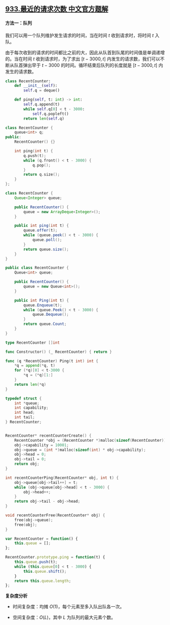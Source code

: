 ## [933.最近的请求次数 中文官方题解](https://leetcode.cn/problems/number-of-recent-calls/solutions/100000/zui-jin-de-qing-qiu-ci-shu-by-leetcode-s-ncm1)
#### 方法一：队列

我们可以用一个队列维护发生请求的时间，当在时间 $t$ 收到请求时，将时间 $t$ 入队。

由于每次收到的请求的时间都比之前的大，因此从队首到队尾的时间值是单调递增的。当在时间 $t$ 收到请求时，为了求出 $[t-3000,t]$ 内发生的请求数，我们可以不断从队首弹出早于 $t-3000$ 的时间。循环结束后队列的长度就是 $[t-3000,t]$ 内发生的请求数。

```Python [sol1-Python3]
class RecentCounter:
    def __init__(self):
        self.q = deque()

    def ping(self, t: int) -> int:
        self.q.append(t)
        while self.q[0] < t - 3000:
            self.q.popleft()
        return len(self.q)
```

```C++ [sol1-C++]
class RecentCounter {
    queue<int> q;
public:
    RecentCounter() {}

    int ping(int t) {
        q.push(t);
        while (q.front() < t - 3000) {
            q.pop();
        }
        return q.size();
    }
};
```

```Java [sol1-Java]
class RecentCounter {
    Queue<Integer> queue;

    public RecentCounter() {
        queue = new ArrayDeque<Integer>();
    }

    public int ping(int t) {
        queue.offer(t);
        while (queue.peek() < t - 3000) {
            queue.poll();
        }
        return queue.size();
    }
}
```

```C# [sol1-C#]
public class RecentCounter {
    Queue<int> queue;

    public RecentCounter() {
        queue = new Queue<int>();
    }

    public int Ping(int t) {
        queue.Enqueue(t);
        while (queue.Peek() < t - 3000) {
            queue.Dequeue();
        }
        return queue.Count;
    }
}
```

```go [sol1-Golang]
type RecentCounter []int

func Constructor() (_ RecentCounter) { return }

func (q *RecentCounter) Ping(t int) int {
    *q = append(*q, t)
    for (*q)[0] < t-3000 {
        *q = (*q)[1:]
    }
    return len(*q)
}
```

```C [sol1-C]
typedef struct {
    int *queue;
    int capability;
    int head;
    int tail;
} RecentCounter;


RecentCounter* recentCounterCreate() {
    RecentCounter *obj = (RecentCounter *)malloc(sizeof(RecentCounter));
    obj->capability = 10001;
    obj->queue = (int *)malloc(sizeof(int) * obj->capability);
    obj->head = 0;
    obj->tail = 0;
    return obj;
}

int recentCounterPing(RecentCounter* obj, int t) {
    obj->queue[obj->tail++] = t;
    while (obj->queue[obj->head] < t - 3000) {
        obj->head++;
    }
    return obj->tail - obj->head;
}

void recentCounterFree(RecentCounter* obj) {
    free(obj->queue);
    free(obj);
}
```

```JavaScript [sol1-JavaScript]
var RecentCounter = function() {
    this.queue = [];
};

RecentCounter.prototype.ping = function(t) {
    this.queue.push(t);
    while (this.queue[0] < t - 3000) {
        this.queue.shift();
    }
    return this.queue.length;
};
```

**复杂度分析**

- 时间复杂度：均摊 $O(1)$，每个元素至多入队出队各一次。

- 空间复杂度：$O(L)$，其中 $L$ 为队列的最大元素个数。